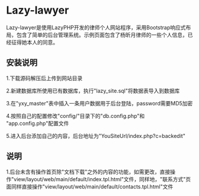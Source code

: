 Lazy-lawyer
===========

Lazy-lawyer是使用LazyPHP开发的律师个人网站程序，采用Bootstrap响应式布局，包含了简单的后台管理系统。示例页面包含了杨昕月律师的一些个人信息，已经征得她本人的同意。

## 安装说明 ##

1.下载源码解压后上传到网站目录

2.新建数据库所使用已有数据库，执行"lazy_site.sql"将数据表导入到数据库

3.在"yxy_master"表中插入一条用户数据用于后台登陆，password需要MD5加密

4.按照自己的配置修改"config/"目录下的"db.config.php"和
"app.config.php"配置文件

5.进入后台添加自己的内容，后台地址为"YouSiteUrl/index.php?c=backedit"

## 说明 ##

1.后台未含有操作首页除"文档下载"之外的内容的功能，如需更改，直接操作"view/layout/web/main/default/index.tpl.html"文件，同样地，"联系方式"页面同样直接操作"view/layout/web/main/default/contacts.tpl.html"文件
